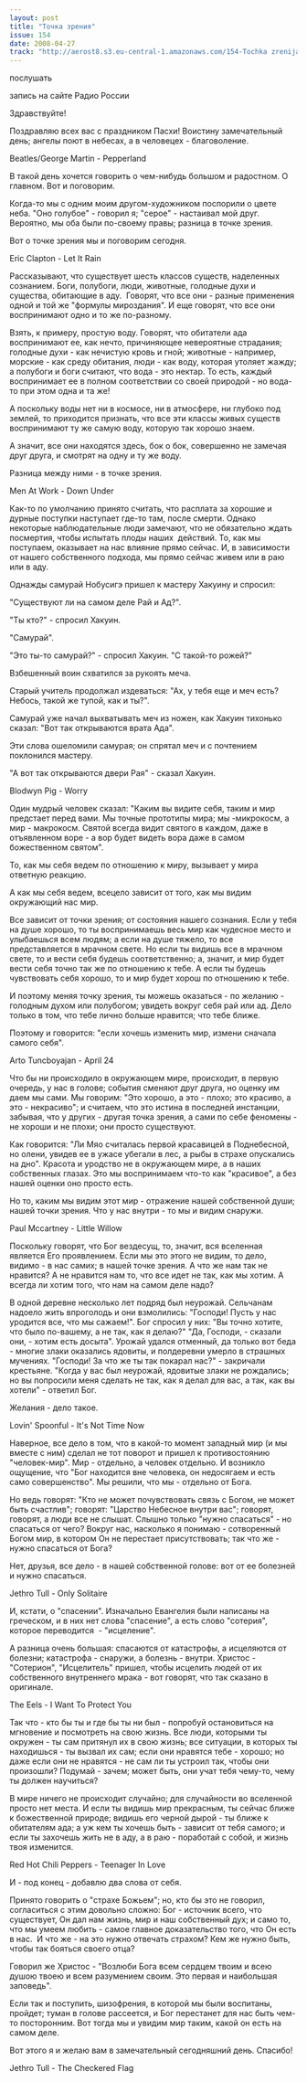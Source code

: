 ```yaml
---
layout: post
title: "Точка зрения"
issue: 154
date: 2008-04-27
track: "http://aerost8.s3.eu-central-1.amazonaws.com/154-Tochka zrenija.mp3"
---
```


послушать

запись на сайте Радио России

Здравствуйте!

Поздравляю всех вас с праздником Пасхи! Воистину замечательный день; ангелы поют в небесах, а в человецех - благоволение.

Beatles/George Martin - Pepperland

В такой день хочется говорить о чем-нибудь большом и радостном. О главном. Вот и поговорим.

Когда-то мы с одним моим другом-художником поспорили о цвете неба. "Оно голубое" - говорил я; "серое" - настаивал мой друг. Вероятно, мы оба были по-своему правы; разница в точке зрения.

Вот о точке зрения мы и поговорим сегодня.

Eric Clapton - Let It Rain

Рассказывают, что существует шесть классов существ, наделенных сознанием. Боги, полубоги, люди, животные, голодные духи и существа, обитающие в аду.  Говорят, что все они - разные применения одной и той же "формулы мироздания". И еще говорят, что все они воспринимают одно и то же по-разному.

Взять, к примеру, простую воду. Говорят, что обитатели ада воспринимают ее, как нечто, причиняющее невероятные страдания; голодные духи - как нечистую кровь и гной; животные - например, морские - как среду обитания, люди - как воду, которая утоляет жажду; а полубоги и боги считают, что вода - это нектар. То есть, каждый воспринимает ее в полном соответствии со своей природой - но вода-то при этом одна и та же!

А поскольку воды нет ни в космосе, ни в атмосфере, ни глубоко под землей, то приходится признать, что все эти классы живых существ воспринимают ту же самую воду, которую так хорошо знаем.

А значит, все они находятся здесь, бок о бок, совершенно не замечая друг друга, и смотрят на одну и ту же воду.

Разница между ними - в точке зрения.

Men At Work - Down Under

Как-то по умолчанию принято считать, что расплата за хорошие и дурные поступки наступает где-то там, после смерти. Однако некоторые наблюдательные люди замечают, что не обязательно ждать посмертия, чтобы испытать плоды наших  действий. То, как мы поступаем, оказывает на нас влияние прямо сейчас. И, в зависимости от нашего собственного подхода, мы прямо сейчас живем или в раю или в аду.

Однажды самурай Нобусигэ пришел к мастеру Хакуину и спросил:

"Существуют ли на самом деле Рай и Ад?".

"Ты кто?" - спросил Хакуин.

"Самурай".

"Это ты-то самурай?" - спросил Хакуин. "С такой-то рожей?"

Взбешенный воин схватился за рукоять меча.

Старый учитель продолжал издеваться: "Ах, у тебя еще и меч есть? Небось, такой же тупой, как и ты?".

Самурай уже начал выхватывать меч из ножен, как Хакуин тихонько сказал: "Вот так открываются врата Ада".

Эти слова ошеломили самурая; он спрятал меч и с почтением поклонился мастеру.

"А вот так открываются двери Рая" - сказал Хакуин.

Blodwyn Pig - Worry

Один мудрый человек сказал: "Каким вы видите себя, таким и мир предстает перед вами. Мы точные прототипы мира; мы -микрокосм, а мир - макрокосм. Святой всегда видит святого в каждом, даже в отъявленном воре - а вор будет видеть вора даже в самом божественном святом".

То, как мы себя ведем по отношению к миру, вызывает у мира ответную реакцию.

А как мы себя ведем, всецело зависит от того, как мы видим окружающий нас мир.

Все зависит от точки зрения; от состояния нашего сознания. Если у тебя на душе хорошо, то ты воспринимаешь весь мир как чудесное место и улыбаешься всем людям; а если на душе тяжело, то все представляется в мрачном свете. Но если ты видишь все в мрачном свете, то и вести себя будешь соответственно; а, значит, и мир будет вести себя точно так же по отношению к тебе. А если ты будешь чувствовать себя хорошо, то и мир будет хорош по отношению к тебе.

И поэтому меняя точку зрения, ты можешь оказаться - по желанию - голодным духом или полубогом; увидеть вокруг себя рай или ад. Дело только в том, что тебе лично больше нравится; что тебе ближе.

Поэтому и говорится: "если хочешь изменить мир, измени сначала самого себя".

Arto Tuncboyajan - April 24

Что бы ни происходило в окружающем мире, происходит, в первую очередь, у нас в голове; события сменяют друг друга, но оценку им даем мы сами. Мы говорим: "Это хорошо, а это - плохо; это красиво, а это - некрасиво"; и считаем, что это истина в последней инстанции, забывая, что у других - другая точка зрения, а сами по себе феномены - не хороши и не плохи; они просто существуют.

Как говорится: "Ли Мяо считалась первой красавицей в Поднебесной, но олени, увидев ее в ужасе убегали в лес, а рыбы в страхе опускались на дно". Красота и уродство не в окружающем мире, а в наших собственных глазах. Это мы воспринимаем что-то как "красивое", а без нашей оценки оно просто есть.

Но то, каким мы видим этот мир - отражение нашей собственной души; нашей точки зрения. Что у нас внутри - то мы и видим снаружи.

Paul Mccartney - Little Willow

Поскольку говорят, что Бог вездесущ, то, значит, вся вселенная является Его проявлением. Если мы это этого не видим, то дело, видимо - в нас самих; в нашей точке зрения. А что же нам так не нравится? А не нравится нам то, что все идет не так, как мы хотим. А всегда ли хотим того, что нам на самом деле надо?

В одной деревне несколько лет подряд был неурожай. Сельчанам надоело жить впроголодь и они взмолились: "Господи! Пусть у нас уродится все, что мы сажаем!". Бог спросил у них: "Вы точно хотите, что было по-вашему, а не так, как я делаю?" "Да, Господи, - сказали они, - хотим есть досыта". Урожай удался отменный, да только вот беда - многие злаки оказались ядовиты, и полдеревни умерло в страшных мучениях. "Господи! За что же ты так покарал нас?" - закричали крестьяне. "Когда у вас был неурожай, ядовитые злаки не рождались; но вы попросили меня сделать не так, как я делал для вас, а так, как вы хотели" - ответил Бог.

Желания - дело такое.

Lovin' Spoonful - It's Not Time Now

Наверное, все дело в том, что в какой-то момент западный мир (и мы вместе с ним) сделал не тот поворот и пришел к противостоянию "человек-мир". Мир - отдельно, а человек отдельно. И возникло ощущение, что "Бог находится вне человека, он недосягаем и есть само совершенство". Мы решили, что мы - отдельно от Бога.

Но ведь говорят: "Кто не может почувствовать связь с Богом, не может быть счастлив"; говорят: "Царство Небесное внутри вас"; говорят, говорят, а люди все не слышат. Слышно только "нужно спасаться" - но спасаться от чего? Вокруг нас, насколько я понимаю - сотворенный Богом мир, в котором Он не перестает присутствовать; так что же - нужно спасаться от Бога?

Нет, друзья, все дело - в нашей собственной голове: вот от ее болезней и нужно спасаться.

Jethro Tull - Only Solitaire

И, кстати, о "спасении". Изначально Евангелия были написаны на греческом, и в них нет слова "спасение", а есть слово "сотерия", которое переводится  - "исцеление".

А разница очень большая: спасаются от катастрофы, а исцеляются от болезни; катастрофа - снаружи, а болезнь - внутри. Христос - "Сотерион", "Исцелитель" пришел, чтобы исцелить людей от их собственного внутреннего мрака - вот говорят, что так сказано в оригинале.

The Eels - I Want To Protect You

Так что - кто бы ты и где бы ты ни был - попробуй остановиться на мгновение и посмотреть на свою жизнь. Все люди, которыми ты окружен - ты сам притянул их в свою жизнь; все ситуации, в которых ты находишься - ты вызвал их сам; если они нравятся тебе - хорошо; но даже если они не нравятся - не сам ли ты устроил так, чтобы они произошли? Подумай - зачем; может быть, они учат тебя чему-то, чему ты должен научиться?

В мире ничего не происходит случайно; для случайности во вселенной просто нет места. И если ты видишь мир прекрасным, ты сейчас ближе к божественной природе; видишь его черной дырой - ты ближе к обитателям ада; а уж кем ты хочешь быть - зависит от тебя самого; и если ты захочешь жить не в аду, а в раю - поработай с собой, и жизнь твоя изменится.

Red Hot Chili Peppers - Teenager In Love

И - под конец - добавлю два слова от себя.

Принято говорить о "страхе Божьем"; но, кто бы это не говорил, согласиться с этим довольно сложно: Бог - источник всего, что существует, Он дал нам жизнь, мир и наш собственный дух; и само то, что мы умеем любить - самое главное доказательство того, что Он есть в нас.  И что же - на это нужно отвечать страхом? Кем же нужно быть, чтобы так бояться своего отца?

Говорил же Христос - "Возлюби Бога всем сердцем твоим и всею душою твоею и всем разумением своим. Это первая и наибольшая заповедь".

Если так и поступить, шизофрения, в которой мы были воспитаны, пройдет; туман в голове рассеется, и Бог перестанет для нас быть чем-то посторонним. Вот тогда мы и увидим мир таким, какой он есть на самом деле.

Вот этого я и желаю вам в замечательный сегодняшний день. Спасибо!

Jethro Tull - The Checkered Flag
